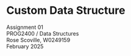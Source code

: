 # Custom Data Structure
Assignment 01 <br>
PROG2400 / Data Structures <br>
Rose Scoville, W0249159 <br>
February 2025